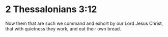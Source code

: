 # 2 Thessalonians 3:12

Now them that are such we command and exhort by our Lord Jesus Christ, that with quietness they work, and eat their own bread.